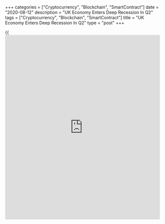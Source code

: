 +++
categories = ["Cryptocurrency", "Blockchain", "SmartContract"]
date = "2020-08-12"
description = "UK Economy Enters Deep Recession In Q2"
tags = ["Cryptocurrency", "Blockchain", "SmartContract"]
title = "UK Economy Enters Deep Recession In Q2"
type = "post"
+++

{{<iframe id="large-banner" src="https://www.bounty.group/#slide=3.0" width="100%" height="600" scrolling="no" style="border: 0px solid rgb(216, 221, 230); border-radius: 3px;">}}

The UK [economy][1] contracted for the second straight time in the
second quarter amid the coronavirus pandemic although there was some
pick up in June after government relaxed restrictions on movement, data
from the Office for National Statistics showed Wednesday.

Gross domestic product contracted by 20.4 percent sequentially in the
second quarter, following a 2.2 percent drop in the first quarter.
Economists had forecast a quarterly fall of 20.5 percent.

The latest fall was the biggest contraction since the records began in
1955.

On a yearly basis, GDP plunged 21.7 percent in the second quarter but
smaller than the economists' forecast of 22.4 percent.

In June, GDP growth accelerated to 8.7 percent from 2.4 percent in May.

There have been record quarterly falls in services, production and
construction output in the second quarter. Services output decreased
19.9 percent and production output fell 16.9 percent. Construction
output contracted more sharply by 35.0 percent.

Private consumption accounted for more than 70 percent of the fall in
the expenditure measure of GDP in the second quarter, falling by a
record 23.1 percent.

Gross fixed capital formation declined 25.5 percent and [business][2]
investment was down 31.4 percent. Meanwhile, government consumption
advanced 14.1 percent.

The UK posted a trade surplus of 4.0 percent of GDP in the second
quarter, data showed.

In June, the visible trade deficit widened to GBP 5.12 billion from GBP
1.76 billion in May. Exports and imports climbed 6.9 percent and 18.8
percent, respectively.

Consequently, the total trade surplus declined to GBP 5.34 billion from
GBP 7.66 billion a month ago.

For comments and feedback [contact](https://www.playgroundfx.com/contact/): editorial@rtt[news](https://www.letsplayfx.com/blog/forex-news-website/).com

[Economic News][1]

 **What parts of the world are seeing the best (and worst) economic
performances lately? Click[here][3] to check out our [Econ Scorecard][3]
and find out! See up-to-the-moment [ranking](https://www.playgroundfx.com/blog/crypto-exchange-ranking/)s for the best and worst
performers in [GDP][3], [unemployment rate][4], [inflation][5] and much
more.**

   1. www.rtt[news](https://www.letsplayfx.com/blog/forex-news-website/).com/Content/EconomicNews.aspx
   2. www.rtt[news](https://www.letsplayfx.com/blog/forex-news-website/).com/Content/Business.aspx
   3. www.rtt[news](https://www.letsplayfx.com/blog/forex-news-website/).com/economic-scorecard/world-rank/GDP/highest-performance.aspx
   4. www.rtt[news](https://www.letsplayfx.com/blog/forex-news-website/).com/economic-scorecard/world-rank/unemployment-rate/lowest-performance.aspx
   5. www.rtt[news](https://www.letsplayfx.com/blog/forex-news-website/).com/economic-scorecard/world-rank/CPI/highest-performance.aspx